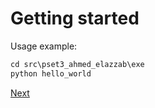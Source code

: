 
# Getting started

Usage example:

```python
cd src\pset3_ahmed_elazzab\exe
python hello_world
```

[Next](source_code.md)
